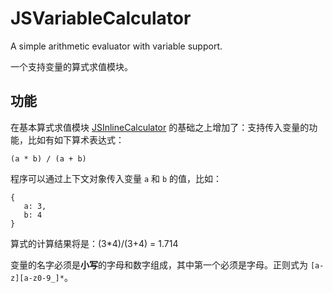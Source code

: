 # JSVariableCalculator

A simple arithmetic evaluator with variable support.

一个支持变量的算式求值模块。

## 功能

在基本算式求值模块 [JSInlineCalculator](https://github.com/hemashushu/jsinlinecalculator) 的基础之上增加了：支持传入变量的功能，比如有如下算术表达式：

`(a * b) / (a + b)`

程序可以通过上下文对象传入变量 `a` 和 `b` 的值，比如：

```
{
   a: 3,
   b: 4
}
```

算式的计算结果将是：(3*4)/(3+4) = 1.714

变量的名字必须是**小写**的字母和数字组成，其中第一个必须是字母。正则式为 `[a-z][a-z0-9_]*`。